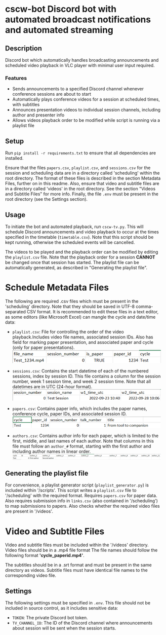 # cscw-bot Discord bot with automated broadcast notifications and automated streaming

## Description
Discord bot which automatically handles broadcasting announcements and scheduled video playback in VLC player with minimal user input required. 

### Features
- Sends announcements to a specified Discord channel whenever conference sessions are about to start
- Automatically plays conference videos for a session at scheduled times, with subtitles
- Announces presentation videos to individual session channels, including author and presenter info
- Allows videos playback order to be modified while script is running via a playlist file



## Setup
Run `pip install -r requirements.txt` to ensure that all dependencies are installed. 

Ensure that the files `papers.csv`, `playlist.csv`, and `sessions.csv` for the session and scheduling data are in a directory called 'scheduling' within the root directory. The format of these files is described in the section Metadata Files, further on in this readme. Also, ensure that video and subtitle files are in a directory called 'videos' in the root directory. See the section "Videos and Subtitle Files" for more info. Finally, the file `.env` must be present in the root directory (see the Settings section).


## Usage
To initiate the bot and automated playback, run `cscw-tv.py`. This will schedule Discord announcements and video playback to occur at the times specified in the timetable (`timetable.csv`). Note that this script should be kept running, otherwise the scheduled events will be cancelled. 

The videos to be played and the playback order can be modified by editing the `playlist.csv` file. Note that the playback order for a session **CANNOT** be changed once that session has started. The playlist file can be automatically generated, as described in "Generating the playlist file".


# Schedule Metadata Files
The following are required .csv files which must be present in the 'scheduling' directory. Note that they should be saved in UTF-8 comma-separated CSV format. It is recommended to edit these files in a text editor, as some editors (like Microsoft Excel) can mangle the cycle and date/time data:


- `playlist.csv`: File for controlling the order of the video playback.Includes video file names, associated session IDs. Also has field for marking paper presentation, and associated paper and cycle (only for paper presentations).  \
![plot](./docs/playlist.png)

- `sessions.csv`: Contains the start datetime of each of the numbered sessions, index by session ID. This file contains a column for the session number, week 1 session time, and week 2 session time. Note that all datetimes are in UTC (24-hour format).\
![plot](./docs/sessions.png)

- `papers.csv`: Contains paper info, which includes the paper names, conference cycle, paper IDs, and associated session ID. \
![plot](./docs/papers.png)

- `authors.csv`: Contains author info for each paper, which is limited to the first, middle, and last names of each author. Note that columns in this file must follow an `author_#` format, starting with the first author and including author names in linear order. \
![plot](./docs/authors.png)


## Generating the playlist file
For convenience, a playlist generator script (`playlist_generator.py`) is included within '/scripts'. This script writes a `playlist.csv` file to '/scheduling' with the required format. Requires `papers.csv` for paper data. Also requires submission info in `links.csv` (also contained in '/scheduling') to map submissions to papers. Also checks whether the required video files are present in '/videos'. 


# Video and Subtitle Files
Video and subtitle files must be included within the '/videos' directory. Video files should be in a .mp4 file format The file names should follow the following format **'cycle_paperid.mp4'**.

 The subtitles should be in a .srt format and must be present in the same directory as videos. Subtitle files must have identical file names to the corresponding video file.


## Settings
The following settings must be specified in `.env`. This file should not be included in source control, as it includes sensitive data:
- `TOKEN`: The private Discord bot token. 
- `TV_CHANNEL_ID`: The ID of the Discord channel where announcements about session will be sent when the session starts.